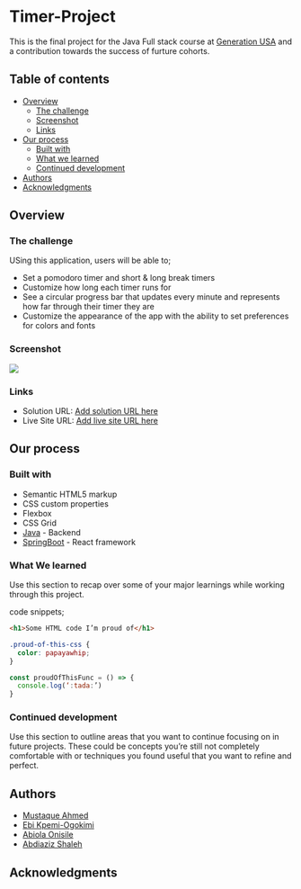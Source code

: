 # Timer-Project

This is the final project for the Java Full stack course at [Generation USA](https://usa.generation.org) and a contribution towards the success of furture cohorts. 

## Table of contents

- [Overview](#overview)
  - [The challenge](#the-challenge)
  - [Screenshot](#screenshot)
  - [Links](#links)
- [Our process](#my-process)
  - [Built with](#built-with)
  - [What we learned](#what-i-learned)
  - [Continued development](#continued-development)
- [Authors](#author)
- [Acknowledgments](#acknowledgments)



## Overview

### The challenge

USing this application, users will be able to; 

- Set a pomodoro timer and short & long break timers
- Customize how long each timer runs for
- See a circular progress bar that updates every minute and represents how far through their timer they are
- Customize the appearance of the app with the ability to set preferences for colors and fonts

### Screenshot

![](./screenshot.jpg)

### Links

- Solution URL: [Add solution URL here](https://your-solution-url.com)
- Live Site URL: [Add live site URL here](https://your-live-site-url.com)

## Our process

### Built with

- Semantic HTML5 markup
- CSS custom properties
- Flexbox
- CSS Grid
- [Java](https://reactjs.org/) - Backend
- [SpringBoot](https://nextjs.org/) - React framework


### What We learned

Use this section to recap over some of your major learnings while working through this project. 

code snippets; 

```html
<h1>Some HTML code I’m proud of</h1>
```
```css
.proud-of-this-css {
  color: papayawhip;
}
```
```js
const proudOfThisFunc = () => {
  console.log(‘:tada:’)
}
```

### Continued development

Use this section to outline areas that you want to continue focusing on in future projects. These could be concepts you’re still not completely comfortable with or techniques you found useful that you want to refine and perfect.


## Authors

- [Mustaque Ahmed](https://www.your-site.com)
- [Ebi Kpemi-Ogokimi](https://www.linkedin.com/feed/)
- [Abiola Onisile](http://www.linkedin.com/in/abdiazizshaleh)
- [Abdiaziz Shaleh](https://www.your-site.com)


## Acknowledgments
